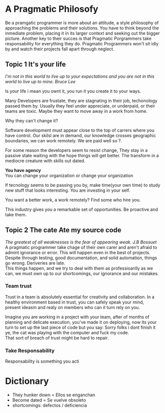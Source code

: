 # A Pragmatic Philosofy


Be a pramgatic programmer is more about an attitude, a style philosophy of approaching the problems and their solutions. You have to think beyond  the inmediate problem, placing it in its larger context and seeking out the bigger picture.
Another key to their succes is that Pragmatic Porgrammers take responsability for everything they do. Pragmatic Programmers won't sit idly by and watch their projects fall apart through neglect. 

## Topic 1 It's your life


_I'm not in this world to live up to your expectations and you are not in this world to live up to mine. Bruce Lee_

Is your life i mean you ownt it, you run it you create it to your ways.

Many Developers are frustate, they are stagnating in their job, techonology passed them by. Usually they feel under appreciate, or underpaid, or their teams are toxic. Maybe they want to move away in a work from home.

Why they can't change it?

Software development must appear close to the top of carrers where you have control. Our skilsl are in demand, our knowledge crosses geographic boundaries, we can work remotely. We are paid well so ?.

For some reason the developers seem to resist change, They stay in a passive state waiting with the hope things will get better. The transform in a mediocre creature with skills out dated.

**You have agency**
<br>
You can change your organization or change your organization

If tecnology seems to be passing you by, make time(your own time) to study new stuff that looks interesting. You are investing in your self.

You want a better work, a work remotely? Find some who hire you. 

This  industry gives you a remarkable set of opportunities. Be proactive and take them.

## Topic 2 The cate Ate my source code

_The greatest of all weaknesses is the fear of appearing weak.
J.B Bossuet_
<br>
A pragmatic programmer take chage of their own carer and aren't afraid to admint ignorance or error. This will happen even in the best of projects. Despite through testing, good documentation, and solid automation, things go wrong. Deriveries are late. 
<br>
This things happen, and we try to deal with them as professioanlly as we can, we must own up to our shortcomings, our ignorance and our mistakes.

### Team trust

Trust in a team is absolutely essential for creativity and collaboration. In a healthy environment based in trust, you can safely speak your mind, present ideasm and realy on members who can it turn rely on you. 

Imagine you are working in a project with your team, after of months of planning and delicate execution, you've made it on deploying, now its your turn to set up the last piece of code but you say: Sorry folks i dont finish it ye, the cat was playing with the computer and fuck my code. 
<br>
That sort of breach of trust might be hard to repair.

### Take Responsability 

Responsability is something you acti

# Dictionary

- They hunker down = Ellos se enganchan
- Become dated = Se vuelve obsoleto
- shortcomings: defectos / deficiencia
